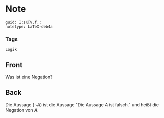 # Note
```
guid: I:sK[V.f.:
notetype: LaTeX-deb4a
```

### Tags
```
Logik
```

## Front
Was ist eine Negation?

## Back
Die Aussage $(\neg A)$ ist die Aussage "Die Aussage $A$ ist falsch." und heißt die Negation von $A$.
